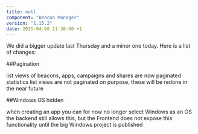 ```yaml
---
title: null
component: "Beacon Manager"
version: "1.15.2"
date: 2015-04-08 11:38:00 +1
---
```

We did a bigger update last Thursday and a minor one today. Here is a list of changes:

##Pagination

list views of beacons, apps, campaigns and shares are now paginated
statistics list views are not paginated on purpose, these will be redone in the near future

##Windows OS hidden

when creating an app you can for now no longer select Windows as an OS
the backend still allows this, but the Frontend does not expose this functionality until the big Windows project is published